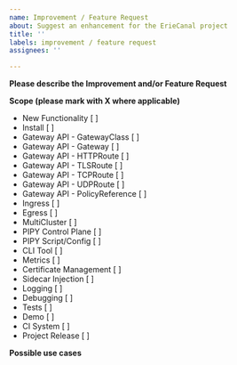 ```yaml
---
name: Improvement / Feature Request
about: Suggest an enhancement for the ErieCanal project
title: ''
labels: improvement / feature request
assignees: ''

---
```


**Please describe the Improvement and/or Feature Request**
<!-- A clear and concise description of the proposal. -->

**Scope (please mark with X where applicable)**
- New Functionality              [ ]
- Install                        [ ] 
- Gateway API - GatewayClass     [ ] 
- Gateway API - Gateway          [ ] 
- Gateway API - HTTPRoute        [ ] 
- Gateway API - TLSRoute         [ ] 
- Gateway API - TCPRoute         [ ] 
- Gateway API - UDPRoute         [ ] 
- Gateway API - PolicyReference  [ ] 
- Ingress                        [ ] 
- Egress                         [ ] 
- MultiCluster                   [ ] 
- PIPY Control Plane             [ ] 
- PIPY Script/Config             [ ] 
- CLI Tool                       [ ] 
- Metrics                        [ ] 
- Certificate Management         [ ] 
- Sidecar Injection              [ ] 
- Logging                        [ ] 
- Debugging                      [ ] 
- Tests                          [ ] 
- Demo                           [ ] 
- CI System                      [ ] 
- Project Release                [ ]

**Possible use cases**
<!-- A clear and concise description of possible use cases for this proposal. -->
